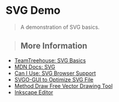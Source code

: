 # SVG Demo

> A demonstration of SVG basics.
 
 
 
 
 
 
 
 
 
>## More Information

- [TeamTreehouse: SVG Basics](https://teamtreehouse.com/library/svg-basics)
- [MDN Docs: SVG](https://developer.mozilla.org/en-US/docs/Web/SVG)
- [Can I Use: SVG Browser Support](http://caniuse.com/#feat=svg)
- [SVGO-GUI to Optimize SVG File](https://github.com/svg/svgo-gui)
- [Method Draw Free Vector Drawing Tool](http://editor.method.ac/)
- [Inkscape Editor](http://inkscape.org)

